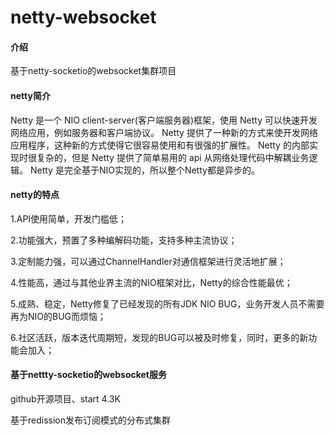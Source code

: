 # netty-websocket

#### 介绍
基于netty-socketio的websocket集群项目

#### netty简介

Netty 是一个 NIO client-server(客户端服务器)框架，使用 Netty 可以快速开发网络应用，例如服务器和客户端协议。 
Netty 提供了一种新的方式来使开发网络应用程序，这种新的方式使得它很容易使用和有很强的扩展性。 
Netty 的内部实现时很复杂的，但是 Netty 提供了简单易用的 api 从网络处理代码中解耦业务逻辑。 
Netty 是完全基于NIO实现的，所以整个Netty都是异步的。


#### netty的特点

1.API使用简单，开发门槛低；

2.功能强大，预置了多种编解码功能，支持多种主流协议；

3.定制能力强，可以通过ChannelHandler对通信框架进行灵活地扩展；

4.性能高，通过与其他业界主流的NIO框架对比，Netty的综合性能最优；

5.成熟、稳定，Netty修复了已经发现的所有JDK NIO BUG，业务开发人员不需要再为NIO的BUG而烦恼；

6.社区活跃，版本迭代周期短，发现的BUG可以被及时修复，同时，更多的新功能会加入；


####  基于nettty-socketio的websocket服务
github开源项目、start 4.3K

基于redission发布订阅模式的分布式集群

